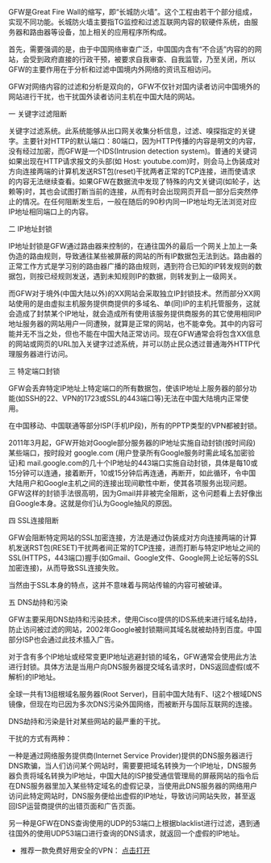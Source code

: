 GFW是Great Fire Wall的缩写，即“长城防火墙”。这个工程由若干个部分组成，实现不同功能。长城防火墙主要指TG监控和过滤互联网内容的软硬件系统，由服务器和路由器等设备，加上相关的应用程序所构成。

首先，需要强调的是，由于中国网络审查广泛，中国国内含有“不合适”内容的的网站，会受到政府直接的行政干预，被要求自我审查、自我监管，乃至关闭，所以GFW的主要作用在于分析和过滤中国境内外网络的资讯互相访问。

GFW对网络内容的过滤和分析是双向的，GFW不仅针对国内读者访问中国境外的网站进行干扰，也干扰国外读者访问主机在中国大陆的网站。

一 关键字过滤阻断

关键字过滤系统。此系统能够从出口网关收集分析信息，过滤、嗅探指定的关键字。主要针对HTTP的默认端口：80端口，因为HTTP传播的内容是明文的内容，没有经过加密，而GFW是一个IDS(Intrusion detection system)。普通的关键词如果出现在HTTP请求报文的头部(如 Host: youtube.com)时，则会马上伪装成对方向连接两端的计算机发送RST包(reset)干扰两者正常的TCP连接，进而使请求的内容无法继续查看。如果GFW在数据流中发现了特殊的内文关键词(如轮子，达赖等)时，其也会试图打断当前的连接，从而有时会出现网页开启一部分后突然停止的情况。在任何阻断发生后，一般在随后的90秒内同一IP地址均无法浏览对应IP地址相同端口上的内容。

二 IP地址封锁

IP地址封锁是GFW通过路由器来控制的，在通往国外的最后一个网关上加上一条伪造的路由规则，导致通往某些被屏蔽的网站的所有IP数据包无法到达。路由器的正常工作方式是学习别的路由器广播的路由规则，遇到符合已知的IP转发规则的数据包，则按已经规则发送，遇到未知规则IP的数据，则转发到上一级网关。

而GFW对于境外(中国大陆以外)的XX网站会采取独立IP封锁技术。然而部分XX网站使用的是由虚拟主机服务提供商提供的多域名、单(同)IP的主机托管服务，这就会造成了封禁某个IP地址，就会造成所有使用该服务提供商服务的其它使用相同IP地址服务器的网站用户一同遭殃，就算是正常的网站，也不能幸免。其中的内容可能并无不当之处，但也不能在中国大陆正常访问。现在GFW通常会将包含XX信息的网站或网页的URL加入关键字过滤系统，并可以防止民众透过普通海外HTTP代理服务器进行访问。

三 特定端口封锁

GFW会丢弃特定IP地址上特定端口的所有数据包，使该IP地址上服务器的部分功能(如SSH的22、VPN的1723或SSL的443端口等)无法在中国大陆境内正常使用。

在中国移动、中国联通等部分ISP(手机IP段)，所有的PPTP类型的VPN都被封锁。



2011年3月起，GFW开始对Google部分服务器的IP地址实施自动封锁(按时间段)某些端口，按时段对 google.com (用户登录所有Google服务时需此域名加密验证)和 mail.google.com的几十个IP地址的443端口实施自动封锁，具体是每10或15分钟可以连通，接着断开，10或15分钟后再连通，再断开，如此循环，令中国大陆用户和Google主机之间的连接出现间歇性中断，使其各项服务出现问题。GFW这样的封锁手法很高明，因为Gmail并非被完全阻断，这令问题看上去好像出自Google本身。这就是你们认为Google抽风的原因。



四 SSL连接阻断

GFW会阻断特定网站的SSL加密连接，方法是通过伪装成对方向连接两端的计算机发送RST包(RESET)干扰两者间正常的TCP连接，进而打断与特定IP地址之间的SSL(HTTPS，443端口)握手(如Gmail、Google文件、Google网上论坛等的SSL加密连接)，从而导致SSL连接失败。

当然由于SSL本身的特点，这并不意味着与网站传输的内容可被破译。

五 DNS劫持和污染

GFW主要采用DNS劫持和污染技术，使用Cisco提供的IDS系统来进行域名劫持，防止访问被过滤的网站，2002年Google被封锁期间其域名就被劫持到百度。中国部分ISP也会通过此技术插入广告。

对于含有多个IP地址或经常变更IP地址逃避封锁的域名，GFW通常会使用此方法进行封锁。具体方法是当用户向DNS服务器提交域名请求时，DNS返回虚假(或不解析)的IP地址。

全球一共有13组根域名服务器(Root Server)，目前中国大陆有F、I这2个根域DNS镜像，但现在均已因为多次DNS污染外国网络，而被断开与国际互联网的连接。

DNS劫持和污染是针对某些网站的最严重的干扰。

干扰的方式有两种：

一种是通过网络服务提供商(Internet Service Provider)提供的DNS服务器进行DNS欺骗，当人们访问某个网站时，需要要把域名转换为一个IP地址，DNS服务器负责将域名转换为IP地址，中国大陆的ISP接受通信管理局的屏蔽网站的指令后在DNS服务器里加入某些特定域名的虚假记录，当使用此DNS服务器的网络用户访问此特定网站时，DNS服务便给出虚假的IP地址，导致访问网站失败，甚至返回ISP运营商提供的出错页面和广告页面。

另一种是GFW在DNS查询使用的UDP的53端口上根据blacklist进行过滤，遇到通往国外的使用UDP53端口进行查询的DNS请求，就返回一个虚假的IP地址。


-  推荐一款免费好用安全的VPN：
 <a href="https://github.com/caddier/freeinout">点击打开</a>

